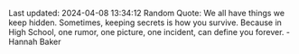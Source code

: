 Last updated: 2024-04-08 13:34:12
Random Quote: We all have things we keep hidden. Sometimes, keeping secrets is how you survive. Because in High School, one rumor, one picture, one incident, can define you forever. - Hannah Baker